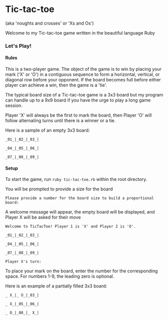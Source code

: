 # Tic-tac-toe

(aka 'noughts and crosses' or 'Xs and Os')

Welcome to my Tic-tac-toe game written in the beautiful language Ruby

### Let's Play!

#### Rules

This is a two-player game. The object of the game is to win by placing your mark ('X' or 'O') in a contiguous sequence to form a horizontal, vertical, or diagonal row before your opponent. If the board becomes full before either player can achieve a win, then the game is a 'tie'.

The typical board size of a Tic-tac-toe game is a 3x3 board but my program can handle up to a 9x9 board if you have the urge to play a long game session.

Player 'X' will always be the first to mark the board, then Player 'O' will follow alternating turns until there is a winner or a tie.

Here is a sample of an empty 3x3 board:

```
_01_|_02_|_03_|

_04_|_05_|_06_|

_07_|_08_|_09_|
```

#### Setup

To start the game, run `ruby tic-tac-toe.rb` within the root directory.

You will be prompted to provide a size for the board

`Please provide a number for the board size to build a proportional board: `

A welcome message will appear, the empty board will be displayed, and Player X will be asked for their move

```
Welcome to TicTacToe! Player 1 is 'X' and Player 2 is 'O'.

_01_|_02_|_03_|

_04_|_05_|_06_|

_07_|_08_|_09_|

Player X's turn:
```

To place your mark on the board, enter the number for the corresponding space. For numbers 1-9, the leading zero is optional.

Here is an example of a partially filled 3x3 board:
```
_ X_|_ O_|_03_|

_ X_|_05_|_06_|

_ O_|_08_|_ X_|
```
